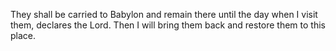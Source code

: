 They shall be carried to Babylon and remain there until the day when I visit them, declares the Lord. Then I will bring them back and restore them to this place.
